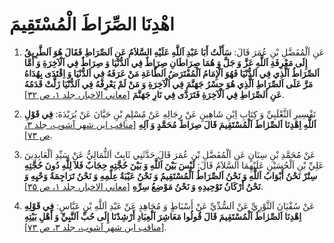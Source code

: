 # اهْدِنَا الصِّرَاطَ الْمُسْتَقِيمَ

1. عَنِ اَلْمُفَضَّلِ بْنِ عُمَرَ قَالَ: **سَأَلْتُ أَبَا عَبْدِ اَللَّهِ عَلَيْهِ السَّلاَمُ عَنِ اَلصِّرَاطِ فَقَالَ
   هُوَ اَلطَّرِيقُ إِلَى مَعْرِفَةِ اَللَّهِ عَزَّ وَ جَلَّ وَ هُمَا صِرَاطَانِ صِرَاطٌ فِي اَلدُّنْيَا وَ صِرَاطٌ
   فِي اَلْآخِرَةِ وَ أَمَّا اَلصِّرَاطُ اَلَّذِي فِي اَلدُّنْيَا فَهُوَ اَلْإِمَامُ اَلْمُفْتَرَضُ اَلطَّاعَةِ مَنْ
   عَرَفَهُ فِي اَلدُّنْيَا وَ اِقْتَدَى بِهُدَاهُ مَرَّ عَلَى اَلصِّرَاطِ اَلَّذِي هُوَ جِسْرُ جَهَنَّمَ فِي
   اَلْآخِرَةِ وَ مَنْ لَمْ يَعْرِفْهُ فِي اَلدُّنْيَا زَلَّتْ قَدَمُهُ عَنِ اَلصِّرَاطِ فِي اَلْآخِرَةِ فَتَرَدَّى
   فِي نَارِ جَهَنَّمَ** [[معاني الاخبار، جلد ۱، ص ۳۲][1]].
   
2.  تَفْسِيرِ اَلثَّعْلَبِيِّ وَ كِتَابِ اِبْنِ شَاهِينٍ عَنْ رِجَالِهِ عَنْ مُسْلِمِ بْنِ حَيَّانَ عَنْ بُرَيْدَةَ:
    **فِي قَوْلِ اَللَّهِ اِهْدِنَا اَلصِّرٰاطَ اَلْمُسْتَقِيمَ قَالَ صِرَاطَ مُحَمَّدٍ وَ آلِهِ** [[مناقب ابن شهر آشوب، جلد ۳، ص ۷۳][2]].
    
3.  عَنْ مُحَمَّدِ بْنِ سِنَانٍ عَنِ اَلْمُفَضَّلِ بْنِ عُمَرَ قَالَ حَدَّثَنِي ثَابِتٌ اَلثُّمَالِيُّ عَنْ سَيِّدِ
    اَلْعَابِدِينَ عَلِيِّ بْنِ اَلْحُسَيْنِ عَلَيْهِمَا السَّلاَمُ قَالَ: **لَيْسَ بَيْنَ اَللَّهِ وَ بَيْنَ حُجَّتِهِ
    حِجَابٌ فَلاَ لِلَّهِ دُونَ حُجَّتِهِ سِتْرٌ نَحْنُ أَبْوَابُ اَللَّهِ وَ نَحْنُ اَلصِّرَاطُ اَلْمُسْتَقِيمُ وَ
    نَحْنُ عَيْبَةُ عِلْمِهِ وَ نَحْنُ تَرَاجِمَةُ وَحْيِهِ وَ نَحْنُ أَرْكَانُ تَوْحِيدِهِ وَ نَحْنُ مَوْضِعُ سِرِّهِ** [[معاني الاخبار، جلد ۱، ص ۳۵][3]].

4.  عَنْ سُفْيَانَ اَلثَّوْرِيِّ عَنْ اَلسُّدِّيِّ عَنْ أَسْبَاطٍ وَ مُجَاهِدٍ عَنْ عَبْدِ اَللَّهِ بْنِ عَبَّاسٍ: **فِي
    قَوْلِهِ اِهْدِنَا اَلصِّرٰاطَ اَلْمُسْتَقِيمَ قَالَ قُولُوا مَعَاشِرَ اَلْعِبَادِ أَرْشِدْنَا إِلَى حُبِّ
    اَلنَّبِيِّ وَ أَهْلِ بَيْتِهِ** [[مناقب ابن شهر آشوب، جلد ۳، ص ۷۳][4]].

    

[1]: http://noo.rs/qxQoQ
[2]: http://noo.rs/YbqB5
[3]: http://noo.rs/JREyD
[4]: http://noo.rs/Byl8l
